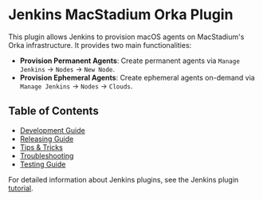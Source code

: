 # Jenkins MacStadium Orka Plugin

This plugin allows Jenkins to provision macOS agents on MacStadium's Orka infrastructure. It provides two main functionalities:

- **Provision Permanent Agents**: Create permanent agents via `Manage Jenkins` → `Nodes` → `New Node`.
- **Provision Ephemeral Agents**: Create ephemeral agents on-demand via `Manage Jenkins` → `Nodes` → `Clouds`.

## Table of Contents

- [Development Guide](DEVELOPING.md)
- [Releasing Guide](RELEASING.md)
- [Tips & Tricks](TIPS.md)
- [Troubleshooting](TROUBLESHOOTING.md)
- [Testing Guide](TESTING.md)

For detailed information about Jenkins plugins, see the Jenkins plugin [tutorial][tutorial].

[tutorial]: https://www.jenkins.io/doc/developer/tutorial/
